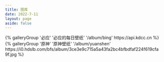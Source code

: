 ```yaml
---
title: 图库
date: 2022-7-11
layout: page
aside: false
---
```


<div class="gallery-group-main">
{% galleryGroup '必应' '必应的每日壁纸' '/album/bing' https://api.kdcc.cn %}
{% galleryGroup '原神' '原神壁纸' '/album/yuanshen' https://i0.hdslb.com/bfs/album/3ce3e9c715a5a43fa2bc4bfbdfaf224f619cfa9f.jpg %}
</div>